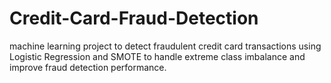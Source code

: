 # Credit-Card-Fraud-Detection
 machine learning project to detect fraudulent credit card transactions using Logistic Regression and SMOTE to handle extreme class imbalance and improve fraud detection performance.
